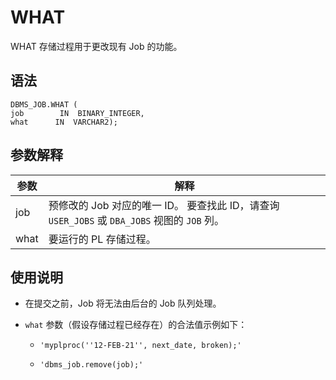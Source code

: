 WHAT 
=========================

WHAT 存储过程用于更改现有 Job 的功能。

语法 
-----------------------

```unknow
DBMS_JOB.WHAT ( 
job        IN  BINARY_INTEGER,
what      IN  VARCHAR2);
```



参数解释 
-------------------------



|  参数  |                                          解释                                          |
|------|--------------------------------------------------------------------------------------|
| job  | 预修改的 Job 对应的唯一 ID。 要查找此 ID，请查询 `USER_JOBS` 或 `DBA_JOBS` 视图的 `JOB` 列。 |
| what | 要运行的 PL 存储过程。                                                                        |



使用说明 
-------------------------

* 在提交之前，Job 将无法由后台的 Job 队列处理。

  

* `what` 参数（假设存储过程已经存在）的合法值示例如下：

  * `'myplproc(''12-FEB-21'', next_date, broken);'`

    
  
  * `'dbms_job.remove(job);'`

    
  

  



